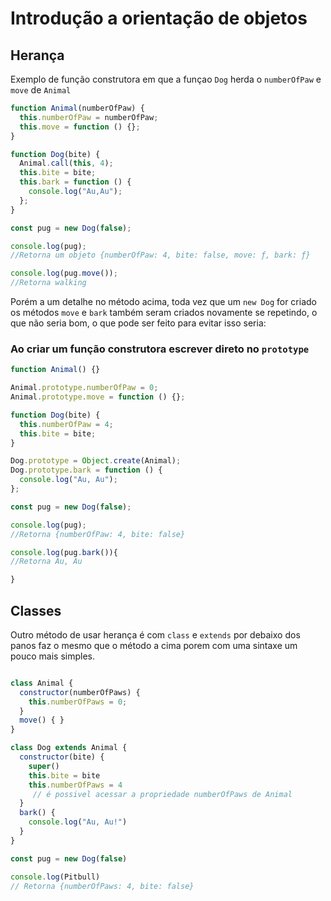 # Introdução a orientação de objetos

## Herança

Exemplo de função construtora em que a funçao `Dog` herda o `numberOfPaw` e `move` de `Animal`

```javascript
function Animal(numberOfPaw) {
  this.numberOfPaw = numberOfPaw;
  this.move = function () {};
}

function Dog(bite) {
  Animal.call(this, 4);
  this.bite = bite;
  this.bark = function () {
    console.log("Au,Au");
  };
}

const pug = new Dog(false);

console.log(pug);
//Retorna um objeto {numberOfPaw: 4, bite: false, move: ƒ, bark: ƒ}

console.log(pug.move());
//Retorna walking
```

Porém a um detalhe no método acima, toda vez que um `new Dog` for criado os métodos `move` e `bark` também seram criados novamente se repetindo, o que não seria bom, o que pode ser feito para evitar isso seria:

### Ao criar um função construtora escrever direto no `prototype`

```javascript
function Animal() {}

Animal.prototype.numberOfPaw = 0;
Animal.prototype.move = function () {};

function Dog(bite) {
  this.numberOfPaw = 4;
  this.bite = bite;
}

Dog.prototype = Object.create(Animal);
Dog.prototype.bark = function () {
  console.log("Au, Au");
};

const pug = new Dog(false);

console.log(pug);
//Retorna {numberOfPaw: 4, bite: false}

console.log(pug.bark()){
//Retorna Au, Au

}
```
## Classes
Outro método de usar herança é com `class` e `extends` por debaixo dos panos faz o mesmo que o método a cima porem com uma sintaxe um pouco mais simples.


```javascript

class Animal {
  constructor(numberOfPaws) {
    this.numberOfPaws = 0;
  }
  move() { }
}

class Dog extends Animal {
  constructor(bite) {
    super()
    this.bite = bite
    this.numberOfPaws = 4
     // é possivel acessar a propriedade numberOfPaws de Animal
  }
  bark() {
    console.log("Au, Au!")
  }
}

const pug = new Dog(false)

console.log(Pitbull)
// Retorna {numberOfPaws: 4, bite: false}

```
